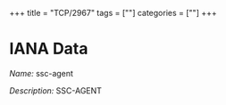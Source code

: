 +++
title = "TCP/2967"
tags = [""]
categories = [""]
+++

# IANA Data

_Name:_ ssc-agent

_Description:_ SSC-AGENT

